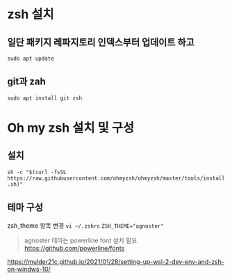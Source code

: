 # zsh 설치

## 일단 패키지 레파지토리 인덱스부터 업데이트 하고
```sudo apt update```

## git과 zah
```sudo apt install git zsh```


# Oh my zsh 설치 및 구성

## 설치
```sh -c "$(curl -fsSL https://raw.githubusercontent.com/ohmyzsh/ohmyzsh/master/tools/install.sh)"```

## 테마 구성

zsh_theme 항목 변경
```vi ~/.zshrc```
```ZSH_THEME="agnoster"```
> agnoster 테마는 powerline font 설치 필요
> https://github.com/powerline/fonts

https://mulder21c.github.io/2021/01/28/setting-up-wsl-2-dev-env-and-zsh-on-windws-10/
